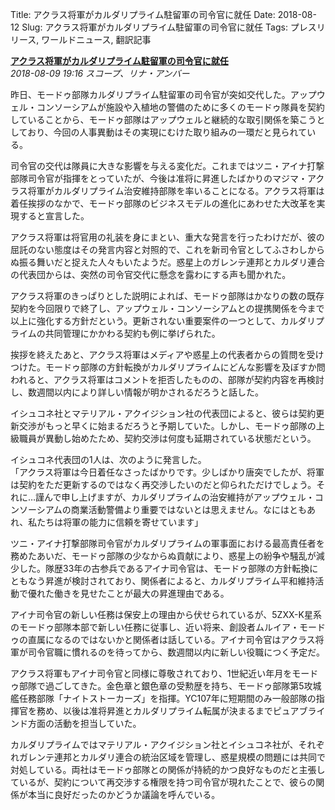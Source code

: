 Title: アクラス将軍がカルダリプライム駐留軍の司令官に就任
Date: 2018-08-12
Slug: アクラス将軍がカルダリプライム駐留軍の司令官に就任
Tags: プレスリリース, ワールドニュース, 翻訳記事

<p class="lead"><strong><a href="https://community.eveonline.com/news/news-channels/world-news/general-akuras-to-oversee-legion-forces-on-caldari-prime/">アクラス将軍がカルダリプライム駐留軍の司令官に就任</a></strong><br/>
<em>2018-08-09 19:16 スコープ、リナ・アンバー</em></p>
<p>昨日、モードゥ部隊カルダリプライム駐留軍の司令官が突如交代した。アップウェル・コンソーシアムが施設や入植地の警備のために多くのモードゥ隊員を契約していることから、モードゥ部隊はアップウェルと継続的な取引関係を築こうとしており、今回の人事異動はその実現にむけた取り組みの一環だと見られている。</p>
<p>司令官の交代は隊員に大きな影響を与える変化だ。これまではツニ・アイナ打撃部隊司令官が指揮をとっていたが、今後は准将に昇進したばかりのマジマ・アクラス将軍がカルダリプライム治安維持部隊を率いることになる。アクラス将軍は着任挨拶のなかで、モードゥ部隊のビジネスモデルの進化にあわせた大改革を実現すると宣言した。</p>
<p>アクラス将軍は将官用の礼装を身にまとい、重大な発言を行ったわけだが、彼の屈託のない態度はその発言内容と対照的で、これを新司令官としてふさわしからぬ振る舞いだと捉えた人々もいたようだ。惑星上のガレンテ連邦とカルダリ連合の代表団からは、突然の司令官交代に懸念を露わにする声も聞かれた。</p>
<p>アクラス将軍のきっぱりとした説明によれば、モードゥ部隊はかなりの数の既存契約を今回限りで終了し、アップウェル・コンソーシアムとの提携関係を今まで以上に強化する方針だという。更新されない重要案件の一つとして、カルダリプライムの共同管理にかかわる契約も例に挙げられた。</p>
<p>挨拶を終えたあと、アクラス将軍はメディアや惑星上の代表者からの質問を受けつけた。モードゥ部隊の方針転換がカルダリプライムにどんな影響を及ぼすか問われると、アクラス将軍はコメントを拒否したものの、部隊が契約内容を再検討し、数週間以内により詳しい情報が明かされるだろうと話した。</p>
<p>イシュコネ社とマテリアル・アクイジション社の代表団によると、彼らは契約更新交渉がもっと早くに始まるだろうと予期していた。しかし、モードゥ部隊の上級職員が異動し始めたため、契約交渉は何度も延期されている状態だという。</p>
<p>イシュコネ代表団の1人は、次のように発言した。<br/>
「アクラス将軍は今日着任なさったばかりです。少しばかり唐突でしたが、将軍は契約をただ更新するのではなく再交渉したいのだと仰られただけでしょう。それに…謹んで申し上げますが、カルダリプライムの治安維持がアップウェル・コンソーシアムの商業活動警備より重要ではないとは思えません。なにはともあれ、私たちは将軍の能力に信頼を寄せています」</p>
<p>ツニ・アイナ打撃部隊司令官がカルダリプライムの軍事面における最高責任者を務めたあいだ、モードゥ部隊の少なからぬ貢献により、惑星上の紛争や騒乱が減少した。隊歴33年の古参兵であるアイナ司令官は、モードゥ部隊の方針転換にともなう昇進が検討されており、関係者によると、カルダリプライム平和維持活動で優れた働きを見せたことが最大の昇進理由である。</p>
<p>アイナ司令官の新しい任務は保安上の理由から伏せられているが、5ZXX-K星系のモードゥ部隊本部で新しい任務に従事し、近い将来、創設者ムルイア・モードゥの直属になるのではないかと関係者は話している。アイナ司令官はアクラス将軍が司令官職に慣れるのを待ってから、数週間以内に新しい役職につく予定だ。</p>
<p>アクラス将軍もアイナ司令官と同様に尊敬されており、1世紀近い年月をモードゥ部隊で過ごしてきた。金色章と銀色章の受勲歴を持ち、モードゥ部隊第5攻城艦任務部隊「ナイトストーカーズ」を指揮。YC107年に短期間のみ一般部隊の指揮官を務め、以後は准将昇進とカルダリプライム転属が決まるまでピュアブラインド方面の活動を担当していた。</p>
<p>カルダリプライムではマテリアル・アクイジション社とイシュコネ社が、それぞれガレンテ連邦とカルダリ連合の統治区域を管理し、惑星規模の問題には共同で対処している。両社はモードゥ部隊との関係が持続的かつ良好なものだと主張しているが、契約について再交渉する権限を持つ司令官が現れたことで、彼らの関係が本当に良好だったのかどうか議論を呼んでいる。</p>

